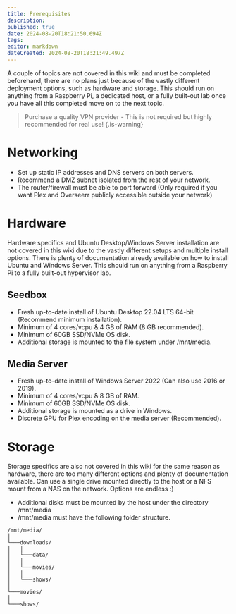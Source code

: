 ```yaml
---
title: Prerequisites
description: 
published: true
date: 2024-08-20T18:21:50.694Z
tags: 
editor: markdown
dateCreated: 2024-08-20T18:21:49.497Z
---
```


A couple of topics are not covered in this wiki and must be completed beforehand, there are no plans just because of the vastly different deployment options, such as hardware and storage. This should run on anything from a Raspberry Pi, a dedicated host, or a fully built-out lab once you have all this completed move on to the next topic.

> Purchase a quality VPN provider - This is not required but highly recommended for real use!
{.is-warning}

# Networking
- Set up static IP addresses and DNS servers on both servers.
- Recommend a DMZ subnet isolated from the rest of your network.
- The router/firewall must be able to port forward (Only required if you want Plex and Overseerr publicly accessible outside your network)

# Hardware
Hardware specifics and Ubuntu Desktop/Windows Server installation are not covered in this wiki due to the vastly different setups and multiple install options. There is plenty of documentation already available on how to install Ubuntu and Windows Server. This should run on anything from a Raspberry Pi to a fully built-out hypervisor lab.

## Seedbox
- Fresh up-to-date install of Ubuntu Desktop 22.04 LTS 64-bit (Recommend minimum installation).
- Minimum of 4 cores/vcpu & 4 GB of RAM (8 GB recommended).
- Minimum of 60GB SSD/NVMe OS disk.
- Additional storage is mounted to the file system under /mnt/media.

## Media Server
- Fresh up-to-date install of Windows Server 2022 (Can also use 2016 or 2019).
- Minimum of 4 cores/vcpu & 8 GB of RAM.
- Minimum of 60GB SSD/NVMe OS disk.
- Additional storage is mounted as a drive in Windows.
- Discrete GPU for Plex encoding on the media server (Recommended).

# Storage
Storage specifics are also not covered in this wiki for the same reason as hardware, there are too many different options and plenty of documentation available. Can use a single drive mounted directly to the host or a NFS mount from a NAS on the network. Options are endless :)

- Additional disks must be mounted by the host under the directory /mnt/media
- /mnt/media must have the following folder structure.

```
/mnt/media/
│   
└───downloads/
│   │   
│   └───data/
│   │   
│   └───movies/
│   │   
│   └───shows/
│   
└───movies/
│   
└───shows/
```
